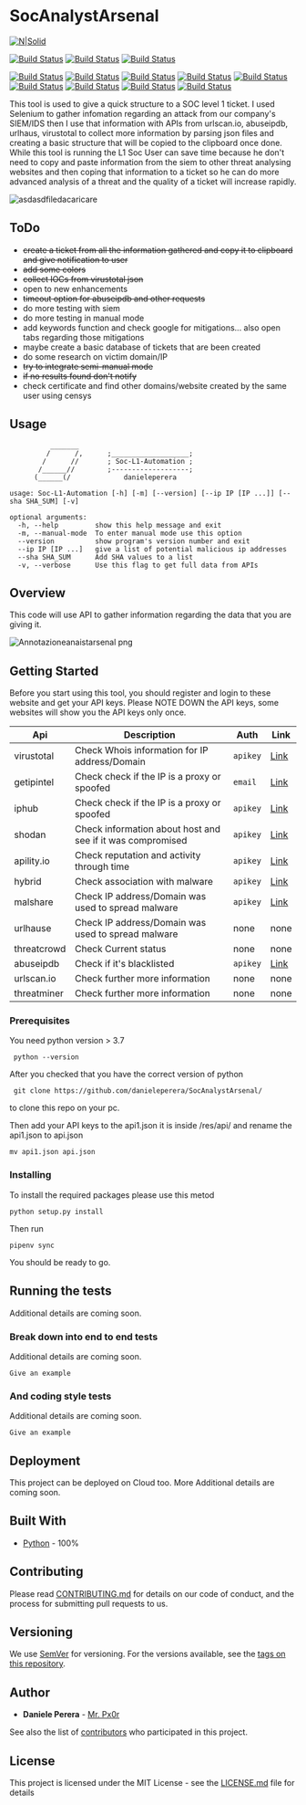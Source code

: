# SocAnalystArsenal

[![N|Solid](https://camo.githubusercontent.com/5392ad6fb7875a2520001270f08309896b6cb25d/687474703a2f2f466f7254686542616467652e636f6d2f696d616765732f6261646765732f6d6164652d776974682d707974686f6e2e737667)](https://www.python.org/)

[![Build Status](https://img.shields.io/badge/Version-v0.0.1-brightgreen.svg)](https://shields.io/) [![Build Status](https://img.shields.io/badge/checks-pending-orange.svg)](https://shields.io/) [![Build Status](https://img.shields.io/badge/platform-Windows%20%7C%20MacOS%20%7C%20Linux-lightgrey.svg)](https://shields.io/)

[![Build Status](https://img.shields.io/badge/API-urlscan.io-lightgrey.svg)](https://urlscan.io/) [![Build Status](https://img.shields.io/badge/API-abuseipdb-lightgrey.svg)](https://www.abuseipdb.com/) [![Build Status](https://img.shields.io/badge/API-urlhaus-lightgrey.svg)](https://urlhaus.abuse.ch/) [![Build Status](https://img.shields.io/badge/API-shodan-lightgrey.svg)](https://www.virustotal.com/gui/home/upload) [![Build Status](https://img.shields.io/badge/API-apility.io-lightgrey.svg)](https://www.virustotal.com/gui/home/upload) [![Build Status](https://img.shields.io/badge/API-hybrid-lightgrey.svg)](https://www.virustotal.com/gui/home/upload) [![Build Status](https://img.shields.io/badge/API-malshare-lightgrey.svg)](https://www.virustotal.com/gui/home/upload) [![Build Status](https://img.shields.io/badge/API-threatcrowd-lightgrey.svg)](https://www.virustotal.com/gui/home/upload) [![Build Status](https://img.shields.io/badge/API-threatminer-lightgrey.svg)](https://www.virustotal.com/gui/home/upload)


This tool is used to give a quick structure to a SOC level 1 ticket. I used Selenium to gather infomation regarding an attack from our company's SIEM/IDS then I use that information with APIs from urlscan.io, abuseipdb, urlhaus, virustotal to collect more information by parsing json files and creating a basic structure that will be copied to the clipboard once done. While this tool is running the L1 Soc User can save time because he don't need to copy and paste information from the siem to other threat analysing websites and then coping that information to a ticket so he can do more advanced analysis of a threat and the quality of a ticket will increase rapidly.
  
![asdasdfiledacaricare](https://user-images.githubusercontent.com/45230107/55170057-2decdf80-5176-11e9-889c-a4f67fdb49f8.gif)


## ToDo
  - ~~create a ticket from all the information gathered and copy it to clipboard and give notification to user~~
  - ~~add some colors~~
  - ~~collect IOCs from virustotal json~~
  - open to new enhancements
  - ~~timeout option for abuseipdb and other requests~~
  - do more testing with siem
  - do more testing in manual mode
  - add keywords function and check google for mitigations... also open tabs regarding those mitigations
  - maybe create a basic database of tickets that are been created
  - do some research on victim domain/IP
  - ~~try to integrate semi-manual mode~~
  - ~~if no results found don't notify~~
  - check certificate and find other domains/website created by the same user using censys

## Usage
```
          _______
         /      /,      ;___________________;
        /      //       ; Soc-L1-Automation ;
       /______//        ;-------------------;
      (______(/             danieleperera
      
usage: Soc-L1-Automation [-h] [-m] [--version] [--ip IP [IP ...]] [--sha SHA_SUM] [-v]

optional arguments:
  -h, --help         show this help message and exit
  -m, --manual-mode  To enter manual mode use this option
  --version          show program's version number and exit
  --ip IP [IP ...]   give a list of potential malicious ip addresses
  --sha SHA_SUM      Add SHA values to a list
  -v, --verbose      Use this flag to get full data from APIs
```
## Overview

This code will use API to gather information regarding the data that you are giving it.

![Annotazioneanaistarsenal png](https://user-images.githubusercontent.com/45230107/56796380-b791da80-6812-11e9-9618-e8818df9ea99.jpg)


## Getting Started

Before you start using this tool, you should register and login to these website and get your API keys. 
Please NOTE DOWN the API keys, some websites will show you the API keys only once.

| Api         | Description                                                | Auth    | Link    |
|-------------|------------------------------------------------------------|---------|---------|
| virustotal  | Check Whois information for IP address/Domain              | `apikey`|[Link](https://www.virustotal.com/gui/sign-in)|
| getipintel  | Check check if the IP is a proxy or spoofed                | `email` |[Link](https://getipintel.net/free-proxy-vpn-tor-detection-api/)|
| iphub       | Check check if the IP is a proxy or spoofed                | `apikey`|[Link](https://iphub.info/register)|
| shodan      | Check information about host and see if it was compromised | `apikey`|[Link](https://account.shodan.io/login)|
| apility.io  | Check reputation and activity through time                 | `apikey`|[Link](https://apility.io/)|
| hybrid      | Check association with malware                             | `apikey`|[Link](https://www.hybrid-analysis.com/)|
| malshare    | Check IP address/Domain was used to spread malware         | `apikey`|[Link](http://www.malshare.com/doc.php)|
| urlhause    | Check IP address/Domain was used to spread malware         | none    |none |
| threatcrowd | Check Current status                                       | none    |none |
| abuseipdb   | Check if it's blacklisted                                  | `apikey`|[Link](https://www.abuseipdb.com/)|
| urlscan.io  | Check further more information                             | none    |none |
| threatminer | Check further more information                             | none    |none |

### Prerequisites

You need python version > 3.7

```
 python --version
```
After you checked that you have the correct version of python
```
 git clone https://github.com/danieleperera/SocAnalystArsenal/
```
to clone this repo on your pc. 

Then add your API keys to the api1.json
it is inside /res/api/
and rename the api1.json to api.json
```
mv api1.json api.json
```
### Installing

To install the required packages please use this metod

```
python setup.py install
```

Then run

```
pipenv sync
```

You should be ready to go.

## Running the tests

Additional details are coming soon.

### Break down into end to end tests

Additional details are coming soon.

```
Give an example
```

### And coding style tests

Additional details are coming soon.

```
Give an example
```

## Deployment

This project can be deployed on Cloud too. More Additional details are coming soon.

## Built With

* [Python](https://www.python.org/) - 100%

## Contributing

Please read [CONTRIBUTING.md](https://gist.github.com/) for details on our code of conduct, and the process for submitting pull requests to us.

## Versioning

We use [SemVer](http://semver.org/) for versioning. For the versions available, see the [tags on this repository](https://github.com/danieleperera/SocAnalystArsenal/tags). 

## Author

* **Daniele Perera** - [Mr. Px0r](https://github.com/danieleperera)

See also the list of [contributors](https://github.com/danieleperera/SocAnalystArsenal/graphs/contributors) who participated in this project.

## License

This project is licensed under the MIT License - see the [LICENSE.md](LICENSE.md) file for details







